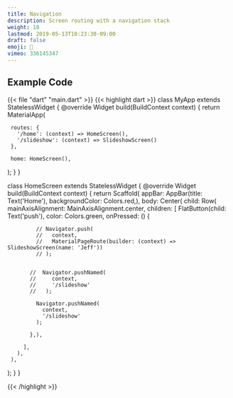 ```yaml
---
title: Navigation
description: Screen routing with a navigation stack
weight: 18
lastmod: 2019-05-13T10:23:30-09:00
draft: false
emoji: 🚎
vimeo: 336145347
---
```


## Example Code

{{< file "dart" "main.dart" >}}
{{< highlight dart >}}
class MyApp extends StatelessWidget {
 @override
 Widget build(BuildContext context) {
   return MaterialApp(

    
     routes: {
       '/home': (context) => HomeScreen(),
       '/slideshow': (context) => SlideshowScreen()
     },

     home: HomeScreen(),
   );
 }
}

class HomeScreen extends StatelessWidget {
 @override
 Widget build(BuildContext context) {
   return Scaffold(
     appBar: AppBar(title: Text('Home'), backgroundColor: Colors.red,),
     body: Center(
       child: Row(
         mainAxisAlignment: MainAxisAlignment.center,
         children: <Widget>[
           FlatButton(child: Text('push'), color: Colors.green, onPressed: () {

             // Navigator.push(
             //   context,
             //   MaterialPageRoute(builder: (context) => SlideshowScreen(name: 'Jeff'))
             // );


           //  Navigator.pushNamed(
           //     context,
           //     '/slideshow'
           //   );

             Navigator.pushNamed(
               context,
               '/slideshow'
             );

           },),

         ],
       ),
     ),
   );
 }
}

{{< /highlight >}}